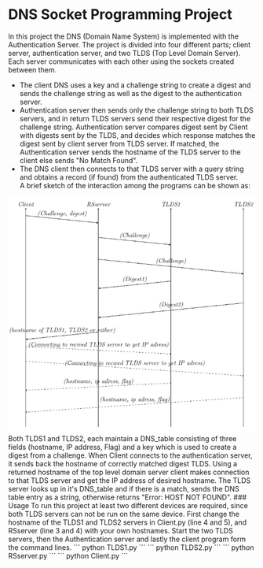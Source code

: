 # DNS Socket Programming Project  
In this project the DNS (Domain Name System) is implemented with the Authentication Server. The project is divided into four different parts; client server, authentication server, and two TLDS (Top Level Domain Server). Each server communicates with each other using the sockets created between them. 
* The client DNS uses a key and a challenge string to create a digest and sends the challenge string as well as the digest to the authentication server. 
* Authentication server then sends only the challenge string to both TLDS servers, and in return TLDS servers send their respective digest for the challenge string. Authentication server compares digest sent by Client with digests sent by the TLDS, and decides which response matches the digest sent by client server from TLDS server. If matched, the Authentication server sends the hostname of the TLDS server to the client else sends "No Match Found".
* The DNS client then connects to that TLDS server with a query string and obtains a record (if found) from the authenticated TLDS server.   
A brief sketch of the interaction among the programs can be shown as:   
<img src="/Images/Sketch.PNG">  
Both TLDS1 and TLDS2, each maintain a DNS_table consisting of three fields (hostname, IP address, Flag) and a key which is used to create a digest from a challenge. When Client connects to the authentication server, it sends back the hostname of correctly matched digest TLDS. Using a returned hostname of the top level domain server client makes connection to that TLDS server and get the IP address of desired hostname. The TLDS server looks up in it's DNS_table and if there is a match, sends the DNS table entry as a string, otherwise returns "Error: HOST NOT FOUND".  
### Usage
To run this project at least two different devices are required, since both TLDS servers can not be run on the same device.  
First change the hostname of the TLDS1 and TLDS2 servers in Client.py (line 4 and 5), and RSserver (line 3 and 4) with your own hostnames. Start the two TLDS servers, then the Authentication server and lastly the client program form the command lines.  
```
python TLDS1.py
```
```
python TLDS2.py
```
```
python RSserver.py
```
```
python Client.py
```

